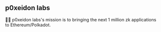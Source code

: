 ## p0xeidon labs


🙋‍♀️ p0xeidon labs's mission is to bringing the next 1 million zk applications to Ethereum/Polkadot.

